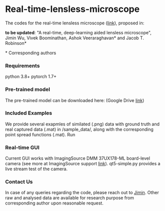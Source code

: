 # Real-time-lensless-microscope
The codes for the real-time lensless microscope ([link](https://link-to-be-updated)), proposed in:

**to be updated**: "A real-time, deep-learning aided lensless microscope", Jimin Wu, Vivek Boominathan, Ashok Veeraraghavan* and Jacob T. Robinson*

</sub> * Corresponding authors </sub>

### Requirements
python 3.8+
pytorch 1.7+

### Pre-trained model
The pre-trained model can be downloaded here: (Google Drive [link](https://drive.google.com/file/d/1G-uBnOX-nSZ1aTTI0V3h_RZmSD3sBM5y/view?usp=share_link))

### Included Examples
We provide several exapmles of similated (.png) data with ground truth and real captured data (.mat) in /sample_data/, along with the corresponding point spread functions (.mat). Run 

### Real-time GUI
Current GUI works with ImagingSource DMM 37UX178-ML board-level camera (see more at ImagingSource support [link](https://github.com/TheImagingSource/IC-Imaging-Control-Samples/tree/master/Python)). qt5-simple.py provides a live stream test of the camera. 

### Contact Us
In case of any queries regarding the code, please reach out to [Jimin](mailto:jimin.wu@rice.edu).
Other raw and analysed data are available for research purpose from corresponding author upon reasonable request.
